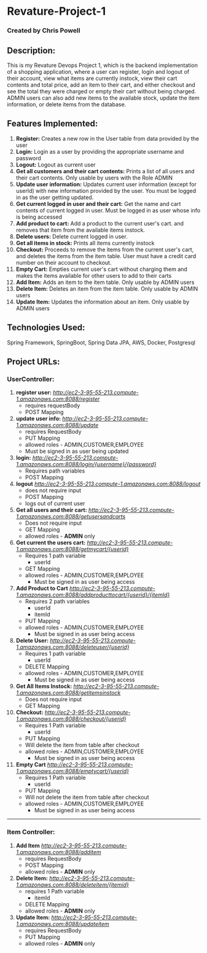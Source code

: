# Revature-Project-1
### Created by Chris Powell
## Description:
This is my Revature Devops Project 1,
which is the backend implementation of a shopping application, where a user can register, login and
logout of their account, view what items are currently instock, view their cart contents and total
price, add an item to their cart, and either checkout and see the total they were charged or 
empty their cart without being charged. ADMIN users can also add new items to the available stock,
update the item information, or delete items from the database.
## Features Implemented:
1. **Register:** Creates a new row in the User table from data provided by the user
2. **Login:** Login as a user by providing the appropriate username and password
3. **Logout:** Logout as current user
4. **Get all customers and their cart contents:** Prints a list of all users and their 
cart contents. Only usable by users with the Role ADMIN
5. **Update user information:** Updates current user information (except for userId)
with new information provided by the user. You must be logged in as the user
getting updated.
6. **Get current logged in user and their cart:** Get the name and cart contents of 
current logged in user. Must be logged in as user whose info is being accessed 
7. **Add product to cart:** Add a product to the current user's cart. and removes that
item from the available items instock.
8. **Delete users:** Delete current logged in user.
9. **Get all items in stock:** Prints all items currently instock
10. **Checkout:** Proceeds to remove the items from the current user's cart,
and deletes the items from the item table. User must have a credit card number
on their account to checkout.
11. **Empty Cart:** Empties current user's cart without charging them and makes the items 
available for other users to add to their carts
12. **Add Item:** Adds an item to the item table. Only usable by ADMIN users
13. **Delete Item:** Deletes an item from the item table. Only usable by ADMIN users
14. **Update Item:** Updates the information about an item. Only usable by ADMIN users

## Technologies Used:
Spring Framework, SpringBoot, Spring Data JPA, AWS, Docker, Postgresql 

## Project URLs: 
### UserController:
1. **register user:** _http://ec2-3-95-55-213.compute-1.amazonaws.com:8088/register_
    * requires requestBody
    * POST Mapping
2. **update user info:** _http://ec2-3-95-55-213.compute-1.amazonaws.com:8088/update_
    * requires RequestBody
    * PUT Mapping
    * allowed roles - ADMIN,CUSTOMER,EMPLOYEE
    * Must be signed in as user being updated
3. **login:** _http://ec2-3-95-55-213.compute-1.amazonaws.com:8088/login/{username}/{password}_
    * Requires path variables
    * POST Mapping
4. **logout** _http://ec2-3-95-55-213.compute-1.amazonaws.com:8088/logout_
    * does not require input
    * POST Mapping
    * logs out of current user
5. **Get all users and their cart:** _http://ec2-3-95-55-213.compute-1.amazonaws.com:8088/getusersandcarts_
    * Does not require input
    * GET Mapping
    * allowed roles - **ADMIN** only
6. **Get current the users cart:** _http://ec2-3-95-55-213.compute-1.amazonaws.com:8088/getmycart/{userid}_
    * Requires 1 path variable
      * userId
    * GET Mapping
    * allowed roles - ADMIN,CUSTOMER,EMPLOYEE
      * Must be signed in as user being access
7. **Add Product to Cart** _http://ec2-3-95-55-213.compute-1.amazonaws.com:8088/addproducttocart/{userid}/{itemId}_
    * Requires 2 path variables
      * userId
      * itemId
    * PUT Mapping
    * allowed roles - ADMIN,CUSTOMER,EMPLOYEE
      * Must be signed in as user being access
8. **Delete User:** _http://ec2-3-95-55-213.compute-1.amazonaws.com:8088/deleteuser/{userid}_
   * Requires 1 path variable
     * userId
   * DELETE Mapping
   * allowed roles - ADMIN,CUSTOMER,EMPLOYEE
       * Must be signed in as user being access
9. **Get All Items Instock:** _http://ec2-3-95-55-213.compute-1.amazonaws.com:8088/getitemsinstock_
    * Does not require input
    * GET Mapping
10. **Checkout:** _http://ec2-3-95-55-213.compute-1.amazonaws.com:8088/checkout/{userid}_
    * Requires 1 Path variable
      * userId
    * PUT Mapping
    * Will delete the item from table after checkout
    * allowed roles - ADMIN,CUSTOMER,EMPLOYEE
       * Must be signed in as user being access
11. **Empty Cart** _http://ec2-3-95-55-213.compute-1.amazonaws.com:8088/emptycart/{userid}_
    * Requires 1 Path variable
      * userId
    * PUT Mapping
    * Will not delete the item from table after checkout
    * allowed roles - ADMIN,CUSTOMER,EMPLOYEE
      * Must be signed in as user being access
---
### Item Controller:
1. **Add Item** _http://ec2-3-95-55-213.compute-1.amazonaws.com:8088/additem_
    * requires RequestBody
    * POST Mapping
    * allowed roles - **ADMIN** only
2. **Delete Item:** _http://ec2-3-95-55-213.compute-1.amazonaws.com:8088/deleteitem/{itemid}_
    * requires 1 Path variable
      * itemId
    * DELETE Mapping
    * allowed roles - **ADMIN** only
3. **Update Item:** _http://ec2-3-95-55-213.compute-1.amazonaws.com:8088/updateitem_
    * requires RequestBody
    * PUT Mapping
    * allowed roles - **ADMIN** only